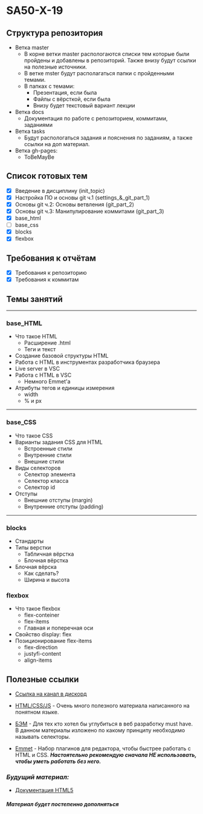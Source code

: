 # SA50-X-19

## Структура репозитория

- Ветка master
  - В корне ветки master распологаются списки тем которые были пройдены и добавлены в репозиторий. Также внизу будут ссылки на полезные источники.
  - В ветке mster будут располагаться папки с пройденными темами. 
  - В папках с темами:
    - Презентация, если была
    - Файлы с вёрсткой, если была
    - Внизу будет текстовый вариант лекции
- Ветка docs
  - Документация по работе с репозиторием, коммитами, заданиями
- Ветка tasks
  - Будут распологаться задания и пояснения по заданиям, а также ссылки на доп материал.
- Ветка gh-pages: 
  - ToBeMayBe

## Список готовых тем

- [x] Введение в дисциплину (init_topic)
- [x] Настройка ПО и основы git ч.1 (settings\_&_git_part_1)
- [x] Основы git ч.2: Основы ветвления (git_part_2)
- [x] Основы git ч.3: Манипулирование коммитами (git_part_3)
- [x] base_html
- [ ] base_css
- [x] blocks
- [x] flexbox

## Требования к отчётам

- [x] Требования к репозиторию
- [x] Требования к коммитам

## Темы занятий

---

### **base_HTML**

- Что такое HTML
  - Расширение .html
  - Теги и текст
- Создание базовой структуры HTML
- Работа с HTML в инструментах разработчика браузера
- Live server в VSC
- Работа с HTML в VSC
  - Немного Emmet'а
- Атрибуты тегов и единицы измерения
  - width
  - % и px

---

### **base_CSS**

- Что такое CSS
- Варианты задания CSS для HTML
  - Встроенные стили
  - Внутренние стили
  - Внешние стили
- Виды селекторов
  - Селектор элемента
  - Селектор класса
  - Селектор id
- Отступы
  - Внешние отступы (margin)
  - Внутренние отступы (padding)

---

### **blocks**

- Стандарты
- Типы верстки
  - Табличная вёрстка
  - Блочная вёрстка
- Блочная вёрска
  - Как сделать?
  - Ширина и высота

### **flexbox**

- Что такое flexbox
  - flex-conteiner
  - flex-items
  - Главная и поперечная оси
- Свойство display: flex
- Позиционирование flex-items
  - flex-direction
  - justyfi-content
  - align-items

## Полезные ссылки

- [Ссылка на канал в дискорд](https://discord.gg/pPSCSGa59m)
- [HTML/CSS/JS](https://html5book.ru/) - Очень много полезного материала написанного на понятном языке.

- [БЭМ](https://ru.bem.info/methodology/quick-start/) - Для тех кто хотел бы углубиться в веб разработку must have. В данном материалы изложено по какому принципу необходимо называть селекторы.

- [Emmet](https://dwstroy.ru/stail/plaginy-rasshireniya/emmet-shpargalka/) - Набор плагинов для редактора, чтобы быстрее работать с HTML и CSS. **_Настоятельно рекомендую сначала НЕ использовать, чтобы уметь работать без него._**

### _Будущий материал:_

- [Документация HTML5](https://developer.mozilla.org/ru/docs/HTML/HTML5)

#### _Материал будет постепенно дополняться_
